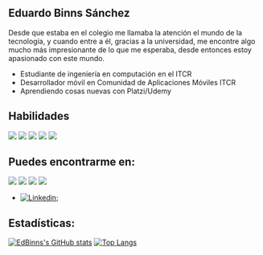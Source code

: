 Eduardo Binns Sánchez
-------------
Desde que estaba en el colegio me llamaba la atención el mundo de la tecnología, y cuando entre a él, gracias a la universidad,
me encontre algo mucho más impresionante de lo que me esperaba, desde entonces estoy apasionado con este mundo.

- Estudiante de ingeniería en computación en el ITCR
- Desarrollador móvil en Comunidad de Aplicaciones Móviles ITCR
- Aprendiendo cosas nuevas con Platzi/Udemy

Habilidades
-------------
![](https://img.shields.io/badge/Java-ED8B00?style=for-the-badge&logo=java&logoColor=white)
![](https://img.shields.io/badge/Kotlin-0095D5?&style=for-the-badge&logo=kotlin&logoColor=white)
![](https://img.shields.io/badge/Python-3776AB?style=for-the-badge&logo=python&logoColor=white)
![](https://img.shields.io/badge/TypeScript-007ACC?style=for-the-badge&logo=typescript&logoColor=white)
![](https://img.shields.io/badge/Android-3DDC84?style=for-the-badge&logo=android&logoColor=white)


Puedes encontrarme en:
-------------
 ![](https://img.shields.io/badge/LinkedIn-0077B5?style=for-the-badge&logo=linkedin&logoColor=white)
 ![](https://img.shields.io/badge/GitLab-330F63?style=for-the-badge&logo=gitlab&logoColor=white)
 ![](https://img.shields.io/badge/Discord-7289DA?style=for-the-badge&logo=discord&logoColor=white)
 ![](https://img.shields.io/badge/Instagram-E4405F?style=for-the-badge&logo=instagram&logoColor=white)


<!-- display the social media buttons in your README -->

- [![Linkedin](ww.linkedin.com/in/eduar-binns "Linkedin")](https://github.com/EdBinns/EdBinns/tree/main/Images/linkedin.png);



Estadísticas:
-------------
[![EdBinns's GitHub stats](https://github-readme-stats.vercel.app/api?username=EdBinns&show_icons=true&theme=radical)](https://github.com/anuraghazra/github-readme-stats)
[![Top Langs](https://github-readme-stats.vercel.app/api/top-langs/?username=EdBinns&show_icons=true&theme=radical)](https://github.com/EdBinns/github-readme-stats)
